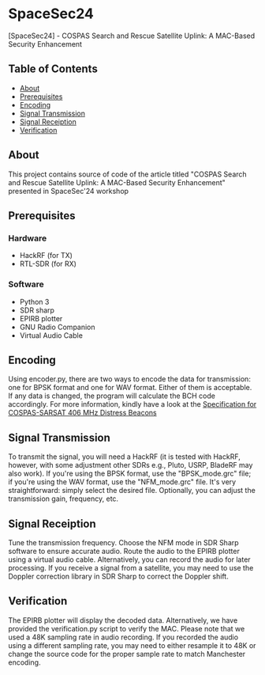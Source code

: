 # SpaceSec24

[SpaceSec24] - COSPAS Search and Rescue Satellite Uplink: A MAC-Based  Security Enhancement

## Table of Contents

- [About](#about)
- [Prerequisites](#prerequisites)
- [Encoding](#encoding)
- [Signal Transmission](#signal-transmission)
- [Signal Receiption](#signal-receiption)
- [Verification](#verification)

## About

This project contains source of code of the article titled "COSPAS Search and Rescue Satellite Uplink: A MAC-Based  Security Enhancement" presented in SpaceSec'24 workshop 

## Prerequisites
### Hardware
- HackRF (for TX)
- RTL-SDR (for RX)

### Software
- Python 3
- SDR sharp
- EPIRB plotter
- GNU Radio Companion
- Virtual Audio Cable

## Encoding
Using encoder.py, there are two ways to encode the data for transmission: one for BPSK format and one for WAV format. Either of them is acceptable. If any data is changed, the program will calculate the BCH code accordingly. For more information, kindly have a look at the [Specification for COSPAS-SARSAT 406 MHz Distress Beacons](https://sar.mot.go.th/document/THMCC/T001-MAR-26-2021%20SPECIFICATION%20FOR%20COSPAS-SARSAT%20406%20MHz%20DISTRESS%20BEACONS.pdf)

## Signal Transmission
To transmit the signal, you will need a HackRF (it is tested with HackRF, however, with some adjustment other SDRs e.g., Pluto, USRP, BladeRF may also work). If you're using the BPSK format, use the "BPSK_mode.grc" file; if you're using the WAV format, use the "NFM_mode.grc" file. It's very straightforward: simply select the desired file. Optionally, you can adjust the transmission gain, frequency, etc.

## Signal Receiption
Tune the transmission frequency. Choose the NFM mode in SDR Sharp software to ensure accurate audio. Route the audio to the EPIRB plotter using a virtual audio cable. Alternatively, you can record the audio for later processing. If you receive a signal from a satellite, you may need to use the Doppler correction library in SDR Sharp to correct the Doppler shift.

## Verification
The EPIRB plotter will display the decoded data. Alternatively, we have provided the verification.py script to verify the MAC. Please note that we used a 48K sampling rate in audio recording. If you recorded the audio using a different sampling rate, you may need to either resample it to 48K or change the source code for the proper sample rate to match Manchester encoding.

